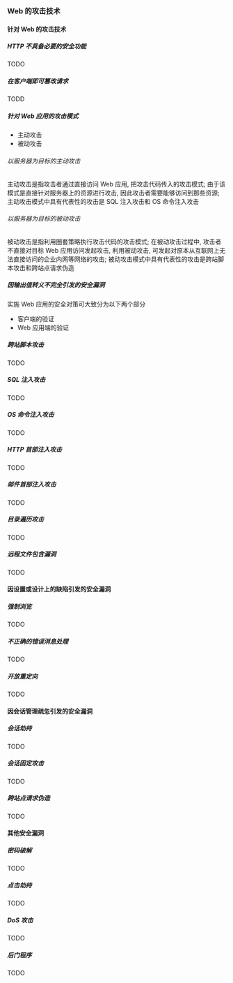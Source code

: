 ### Web 的攻击技术

#### 针对 Web 的攻击技术
##### HTTP 不具备必要的安全功能
TODO
##### 在客户端即可篡改请求
TODD

##### 针对 Web 应用的攻击模式
- 主动攻击
- 被动攻击

###### 以服务器为目标的主动攻击
主动攻击是指攻击者通过直接访问 Web 应用, 把攻击代码传入的攻击模式; 由于该模式是直接针对服务器上的资源进行攻击, 因此攻击者需要能够访问到那些资源; 主动攻击模式中具有代表性的攻击是 SQL 注入攻击和 OS 命令注入攻击
###### 以服务器为目标的被动攻击
被动攻击是指利用圈套策略执行攻击代码的攻击模式; 在被动攻击过程中, 攻击者不直接对目标 Web 应用访问发起攻击, 利用被动攻击, 可发起对原本从互联网上无法直接访问的企业内网等网络的攻击; 被动攻击模式中具有代表性的攻击是跨站脚本攻击和跨站点请求伪造

##### 因输出值转义不完全引发的安全漏洞
实施 Web 应用的安全对策可大致分为以下两个部分
- 客户端的验证
- Web 应用端的验证

##### 跨站脚本攻击
TODO
##### SQL 注入攻击
TODO
##### OS 命令注入攻击
TODO
##### HTTP 首部注入攻击
TODO
##### 邮件首部注入攻击
TODO
##### 目录遍历攻击
TODO
##### 远程文件包含漏洞
TODO

#### 因设置或设计上的缺陷引发的安全漏洞
##### 强制浏览
TODO
##### 不正确的错误消息处理
TODO
##### 开放重定向
TODO

#### 因会话管理疏忽引发的安全漏洞
##### 会话劫持
TODO
##### 会话固定攻击
TODO
##### 跨站点请求伪造
TODO

#### 其他安全漏洞
##### 密码破解
TODO
##### 点击劫持
TODO
##### DoS 攻击
TODO
##### 后门程序
TODO
